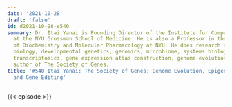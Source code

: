```yaml
---
date: '2021-10-28'
draft: 'false'
id: d2021-10-28-e540
summary: Dr. Itai Yanai is Founding Director of the Institute for Computational Medicine
  at the NYU Grossman School of Medicine. He is also a Professor in the Department
  of Biochemistry and Molecular Pharmacology at NYU. He does research on cancer, computational
  biology, developmental genetics, genomics, microbiome, systems biology, single-cell
  transcriptomics, gene expression atlas construction, genome evolution. He is the
  author of The Society of Genes.
title: '#540 Itai Yanai: The Society of Genes; Genome Evolution, Epigenetics, Health,
  and Gene Editing'
---
```

{{< episode >}}
